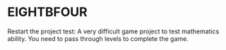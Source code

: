 # EIGHTBFOUR
Restart the project test: A very difficult game project to test mathematics ability. You need to pass through levels to complete the game.
